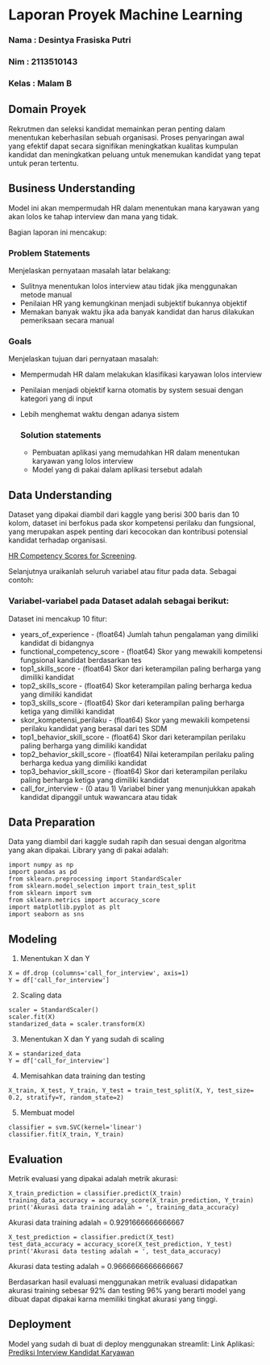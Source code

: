 # Laporan Proyek Machine Learning
### Nama : Desintya Frasiska Putri
### Nim : 2113510143
### Kelas : Malam B

## Domain Proyek

Rekrutmen dan seleksi kandidat memainkan peran penting dalam menentukan keberhasilan sebuah organisasi. Proses penyaringan awal yang efektif dapat secara signifikan meningkatkan kualitas kumpulan kandidat dan meningkatkan peluang untuk menemukan kandidat yang tepat untuk peran tertentu.

## Business Understanding

Model ini akan mempermudah HR dalam menentukan mana karyawan yang akan lolos ke tahap interview dan mana yang tidak.

Bagian laporan ini mencakup:

### Problem Statements

Menjelaskan pernyataan masalah latar belakang:
- Sulitnya menentukan lolos interview atau tidak jika menggunakan metode manual
- Penilaian HR yang kemungkinan menjadi subjektif bukannya objektif
- Memakan banyak waktu jika ada banyak kandidat dan harus dilakukan pemeriksaan secara manual

### Goals

Menjelaskan tujuan dari pernyataan masalah:
- Mempermudah HR dalam melakukan klasifikasi karyawan lolos interview
- Penilaian menjadi objektif karna otomatis by system sesuai dengan kategori yang di input
- Lebih menghemat waktu dengan adanya sistem

    ### Solution statements
    - Pembuatan aplikasi yang memudahkan HR dalam menentukan karyawan yang lolos interview
    - Model yang di pakai dalam aplikasi tersebut adalah 

## Data Understanding
Dataset yang dipakai diambil dari kaggle yang berisi 300 baris dan 10 kolom, dataset ini berfokus pada skor kompetensi perilaku dan fungsional, yang merupakan aspek penting dari kecocokan dan kontribusi potensial kandidat terhadap organisasi.

[HR Competency Scores for Screening](https://www.kaggle.com/datasets/muhammadjawwadismail/hr-competency-scores-for-screening).

Selanjutnya uraikanlah seluruh variabel atau fitur pada data. Sebagai contoh:  

### Variabel-variabel pada Dataset adalah sebagai berikut:
Dataset ini mencakup 10 fitur:

- years_of_experience - (float64) Jumlah tahun pengalaman yang dimiliki kandidat di bidangnya
- functional_competency_score - (float64) Skor yang mewakili kompetensi fungsional kandidat berdasarkan tes
- top1_skills_score - (float64) Skor dari keterampilan paling berharga yang dimiliki kandidat
- top2_skills_score - (float64) Skor keterampilan paling berharga kedua yang dimiliki kandidat
- top3_skills_score - (float64) Skor dari keterampilan paling berharga ketiga yang dimiliki kandidat
- skor_kompetensi_perilaku - (float64) Skor yang mewakili kompetensi perilaku kandidat yang berasal dari tes SDM
- top1_behavior_skill_score - (float64) Skor dari keterampilan perilaku paling berharga yang dimiliki kandidat
- top2_behavior_skill_score - (float64) Nilai keterampilan perilaku paling berharga kedua yang dimiliki kandidat
- top3_behavior_skill_score - (float64) Skor dari keterampilan perilaku paling berharga ketiga yang dimiliki kandidat
- call_for_interview - (0 atau 1) Variabel biner yang menunjukkan apakah kandidat dipanggil untuk wawancara atau tidak

## Data Preparation
Data yang diambil dari kaggle sudah rapih dan sesuai dengan algoritma yang akan dipakai.
Library yang di pakai adalah:
```
import numpy as np
import pandas as pd
from sklearn.preprocessing import StandardScaler
from sklearn.model_selection import train_test_split
from sklearn import svm
from sklearn.metrics import accuracy_score
import matplotlib.pyplot as plt
import seaborn as sns
```

## Modeling
1. Menentukan X dan Y
```
X = df.drop (columns='call_for_interview', axis=1)
Y = df['call_for_interview']
```
2. Scaling data
```
scaler = StandardScaler()
scaler.fit(X)
standarized_data = scaler.transform(X)
```
3. Menentukan X dan Y yang sudah di scaling
```
X = standarized_data
Y = df['call_for_interview']
```
4. Memisahkan data training dan testing
```
X_train, X_test, Y_train, Y_test = train_test_split(X, Y, test_size= 0.2, stratify=Y, random_state=2)
```
5. Membuat model
```
classifier = svm.SVC(kernel='linear')
classifier.fit(X_train, Y_train)
```

## Evaluation
Metrik evaluasi yang dipakai adalah metrik akurasi:
```
X_train_prediction = classifier.predict(X_train)
training_data_accuracy = accuracy_score(X_train_prediction, Y_train)
print('Akurasi data training adalah = ', training_data_accuracy)
```
Akurasi data training adalah =  0.9291666666666667

```
X_test_prediction = classifier.predict(X_test)
test_data_accuracy = accuracy_score(X_test_prediction, Y_test)
print('Akurasi data testing adalah = ', test_data_accuracy)
```
Akurasi data testing adalah =  0.9666666666666667

Berdasarkan hasil evaluasi menggunakan metrik evaluasi didapatkan akurasi training sebesar 92% dan testing 96% yang berarti model yang dibuat dapat dipakai karna memiliki tingkat akurasi yang tinggi.

## Deployment
Model yang sudah di buat di deploy menggunakan streamlit:
Link Aplikasi: [Prediksi Interview Kandidat Karyawan](https://klasifikasi-interview-desin.streamlit.app/)

